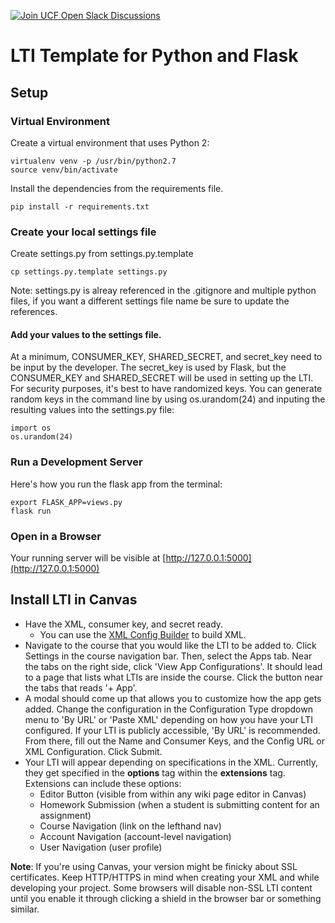 [![Join UCF Open Slack Discussions](https://ucf-open-slackin.herokuapp.com/badge.svg)](https://ucf-open-slackin.herokuapp.com/)

# LTI Template for Python and Flask

## Setup

### Virtual Environment
Create a virtual environment that uses Python 2:

```
virtualenv venv -p /usr/bin/python2.7
source venv/bin/activate
```

Install the dependencies from the requirements file. 

```
pip install -r requirements.txt
```

### Create your local settings file
Create settings.py from settings.py.template

```
cp settings.py.template settings.py
```

Note: settings.py is alreay referenced in the .gitignore and multiple python files, if you want a different settings file name be sure to update the references.

#### Add your values to the settings file.
At a minimum, CONSUMER_KEY, SHARED_SECRET, and secret_key need to be input by the developer. The secret_key is used by Flask, but the CONSUMER_KEY and SHARED_SECRET will be used in setting up the LTI. For security purposes, it's best to have randomized keys. You can generate random keys in the command line by using os.urandom(24) and inputing the resulting values into the settings.py file:

```
import os
os.urandom(24)
```

### Run a Development Server
Here's how you run the flask app from the terminal:
```
export FLASK_APP=views.py
flask run
```

### Open in a Browser
Your running server will be visible at [http://127.0.0.1:5000](http://127.0.0.1:5000)

## Install LTI in Canvas
- Have the XML, consumer key, and secret ready.
    - You can use the [XML Config Builder](https://www.edu-apps.org/build_xml.html) to build XML.
- Navigate to the course that you would like the LTI to be added to. Click Settings in the course navigation bar. Then, select the Apps tab. Near the tabs on the right side, click 'View App Configurations'. It should lead to a page that lists what LTIs are inside the course. Click the button near the tabs that reads '+ App'.
- A modal should come up that allows you to customize how the app gets added. Change the configuration in the Configuration Type dropdown menu to 'By URL' or 'Paste XML' depending on how you have your LTI configured. If your LTI is publicly accessible, 'By URL' is recommended. From there, fill out the Name and Consumer Keys, and the Config URL or XML Configuration. Click Submit.
- Your LTI will appear depending on specifications in the XML. Currently, they get specified in the **options** tag within the **extensions** tag. Extensions can include these options:
    - Editor Button (visible from within any wiki page editor in Canvas)
    - Homework Submission (when a student is submitting content for an assignment)
    - Course Navigation (link on the lefthand nav)
    - Account Navigation (account-level navigation)
    - User Navigation (user profile)

**Note**: If you're using Canvas, your version might be finicky about SSL certificates. Keep HTTP/HTTPS in mind when creating your XML and while developing your project. Some browsers will disable non-SSL LTI content until you enable it through clicking a shield in the browser bar or something similar.